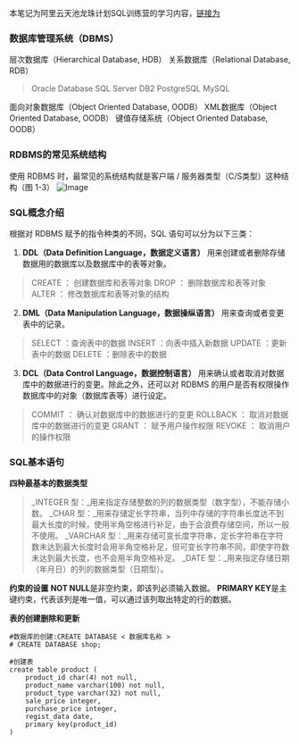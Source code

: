 本笔记为阿里云天池龙珠计划SQL训练营的学习内容，[链接为](https://tianchi.aliyun.com/specials/promotion/aicampsql)

### 数据库管理系统（DBMS）
层次数据库（Hierarchical Database, HDB）
关系数据库（Relational Database, RDB）
> Oracle Database
> SQL Server
> DB2
> PostgreSQL
> MySQL

面向对象数据库（Object Oriented Database, OODB）
XML数据库（Object Oriented Database, OODB）
键值存储系统（Object Oriented Database, OODB）
### RDBMS的常见系统结构
使用 RDBMS 时，最常见的系统结构就是客户端 / 服务器类型（C/S类型）这种结构（图 1-3）
![Image](https://user-images.githubusercontent.com/66725315/185875800-70979bc1-be19-4579-b787-fc799955c4f1.png)
### SQL概念介绍
根据对 RDBMS 赋予的指令种类的不同，SQL 语句可以分为以下三类：
1. **DDL（Data Definition Language，数据定义语言）** 用来创建或者删除存储数据用的数据库以及数据库中的表等对象。
> CREATE ： 创建数据库和表等对象
> DROP ： 删除数据库和表等对象
> ALTER ： 修改数据库和表等对象的结构
2. **DML（Data Manipulation Language，数据操纵语言）** 用来查询或者变更表中的记录。
> SELECT ：查询表中的数据
> INSERT ：向表中插入新数据
> UPDATE ：更新表中的数据
> DELETE ：删除表中的数据
3. **DCL（Data Control Language，数据控制语言）** 用来确认或者取消对数据库中的数据进行的变更。除此之外，还可以对 RDBMS 的用户是否有权限操作数据库中的对象（数据库表等）进行设定。
> COMMIT ： 确认对数据库中的数据进行的变更
> ROLLBACK ： 取消对数据库中的数据进行的变更
> GRANT ： 赋予用户操作权限
> REVOKE ： 取消用户的操作权限
### SQL基本语句
**四种最基本的数据类型**
> _INTEGER 型：_用来指定存储整数的列的数据类型（数字型），不能存储小数。
> _CHAR 型：_用来存储定长字符串，当列中存储的字符串长度达不到最大长度的时候，使用半角空格进行补足，由于会浪费存储空间，所以一般不使用。
> _VARCHAR 型：_用来存储可变长度字符串，定长字符串在字符数未达到最大长度时会用半角空格补足，但可变长字符串不同，即使字符数未达到最大长度，也不会用半角空格补足。
> _DATE 型：_用来指定存储日期（年月日）的列的数据类型（日期型）。

**约束的设置**
**NOT NULL**是非空约束，即该列必须输入数据。
**PRIMARY KEY**是主键约束，代表该列是唯一值，可以通过该列取出特定的行的数据。

**表的创建删除和更新**
```
#数据库的创建:CREATE DATABASE < 数据库名称 >
# CREATE DATABASE shop;

#创建表
create table product (
    product_id char(4) not null,
    product_name varchar(100) not null,
    product_type varchar(32) not null,
    sale_price integer,
    purchase_price integer,
    regist_data date,
    primary key(product_id)
)
```























